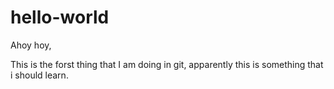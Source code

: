 # hello-world

Ahoy hoy,

This is the forst thing that I am doing in git, apparently this is something that i should learn.
